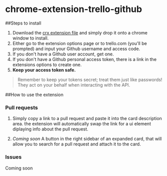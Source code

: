 # chrome-extension-trello-github

##Steps to install
1. Download the [crx extension file](chrome.crx?raw=true) and simply drop it onto a chrome window to install.
2. Either go to the extension options page or to trello.com (you'll be prompted) and input your Github username and access code.
3. If you don't have a Github user account, get one.
4. If you don't have a Github personal access token, there is a link in the extensions options to create one.
5. **Keep your access token safe.**

> Remember to keep your tokens secret; treat them just like passwords! They act on your behalf when interacting with the API.

##How to use the extension
### Pull requests
1. Simply copy a link to a pull request and paste it into the card description area. the extension will automatically swap the link for a ui element diplaying info about the pull request.

2. *Coming soon* A button in the right sidebar of an expanded card, that will allow you to search for a pull request and attach it to the card.

### Issues
Coming soon
